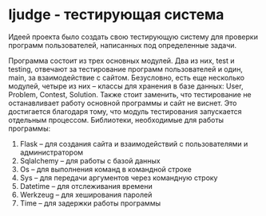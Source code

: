 # Ijudge - тестирующая система

Идеей проекта было создать свою тестирующую систему для проверки программ пользователей, написанных под определенные задачи.

Программа состоит из трех основных модулей. Два из них, test и testing, отвечают за тестирование программ пользователей и один, main, за взаимодействие с сайтом.
Безусловно, есть еще несколько модулей, четыре из них – классы для хранения в базе данных: User, Problem, Contest, Solution.
Также стоит заменить, что тестирование не останавливает работу основной программы и сайт не виснет. Это достигается благодаря тому, что модуль тестирования запускается отдельным процессом.
Библиотеки, необходимые для работы программы:
1)	Flask – для создания сайта и взаимодействий с пользователями и администратором
2)	Sqlalchemy – для работы с базой данных
3)	Os – для выполнения команд в командной строке
4)	Sys – для передачи аргументов через командную строку
5)	Datetime – для отслеживания времени
6)	Werkzeug – для хеширования паролей
7)	Time – для задержки работы программы
